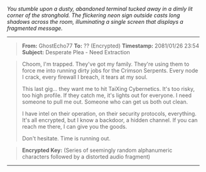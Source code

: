 
*You stumble upon a dusty, abandoned terminal tucked away in a dimly lit corner of the stronghold. The flickering neon sign outside casts long shadows across the room, illuminating a single screen that displays a fragmented message.*

---

> **From:** GhostEcho77
> **To:**  ?? (Encrypted)
> **Timestamp:** 2081/01/26 23:54 
> **Subject:**  Desperate Plea - Need Extraction

> Choom, I'm trapped. They've got my family.  They're using them to force me into running dirty jobs for the Crimson Serpents. Every node I crack, every firewall I breach, it tears at my soul. 
> 
> This last gig... they want me to hit TaiXing Cybernetics. It's too risky, too high profile. If they catch me, it's lights out for everyone.  I need someone to pull me out. Someone who can get us both out clean.
>
> I have intel on their operation, on their security protocols, everything.  It's all encrypted, but I know a backdoor, a hidden channel. If you can reach me there, I can give you the goods. 
> 
> Don't hesitate. Time is running out.

> **Encrypted Key:** (Series of seemingly random alphanumeric characters followed by a distorted audio fragment) 

---

